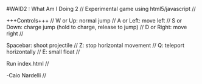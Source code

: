#WAID2 : What Am I Doing 2 // 
Experimental game using html5/javascript // 


+++Controls+++ // 
W or Up: normal jump // 
A or Left: move left // 
S or Down: charge jump (hold to charge, release to jump) // 
D or Right: move right // 

Spacebar: shoot projectile // 
Z: stop horizontal movement // 
Q: teleport horizontally // 
E: small float // 


Run index.html // 

-Caio Nardelli // 
